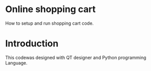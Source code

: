 # Online shopping cart
How to setup and run shopping cart code.

# Introduction
This codewas designed with QT designer and Python programming Language.



